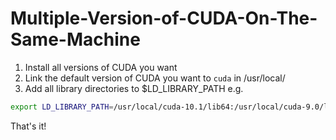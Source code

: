 # Multiple-Version-of-CUDA-On-The-Same-Machine
1. Install all versions of CUDA you want
2. Link the default version of CUDA you want to `cuda` in /usr/local/
3. Add all library directories to $LD_LIBRARY_PATH e.g.
```bash
export LD_LIBRARY_PATH=/usr/local/cuda-10.1/lib64:/usr/local/cuda-9.0/lib64
```
That's it!
